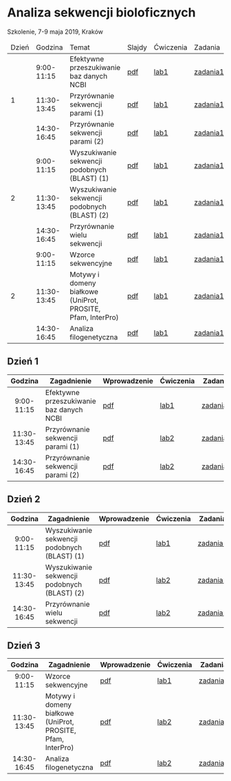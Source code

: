 # Analiza sekwencji bioloficznych
Szkolenie, 7-9 maja 2019, Kraków

<table>
  <thead>
    <tr>
      <td>Dzień</td>
      <td>Godzina</td>
      <td>Temat</td>
      <td>Slajdy</td>
      <td>Ćwiczenia</td>
      <td>Zadania</td>
    </tr>
  </thead>
  <tbody>
    <!-- DZIEŃ 1 -->
    <tr>
      <td rowspan="3">1</td>
      <td>9:00-11:15</td>
      <td>Efektywne przeszukiwanie baz danych NCBI</td>
      <td><a href="">pdf</a></td>
      <td><a href="">lab1</a></td>
      <td><a href="">zadania1</a></td>
    </tr>
    <tr>
      <td>11:30-13:45</td>
      <td>Przyrównanie sekwencji parami (1)</td>
      <td><a href="">pdf</a></td>
      <td><a href="">lab1</a></td>
      <td><a href="">zadania1</a></td>
    </tr>
    <tr>
      <td>14:30-16:45</td>
      <td>Przyrównanie sekwencji parami (2)</td>
      <td><a href="">pdf</a></td>
      <td><a href="">lab1</a></td>
      <td><a href="">zadania1</a></td>
    </tr>
    <!-- /DZIEŃ 1 -->
    <!-- DZIEŃ 2 -->
    <tr>
      <td rowspan="3">2</td>
      <td>9:00-11:15</td>
      <td>Wyszukiwanie sekwencji podobnych (BLAST) (1)</td>
      <td><a href="">pdf</a></td>
      <td><a href="">lab1</a></td>
      <td><a href="">zadania1</a></td>
    </tr>
    <tr>
      <td>11:30-13:45</td>
      <td>Wyszukiwanie sekwencji podobnych (BLAST) (2)</td>
      <td><a href="">pdf</a></td>
      <td><a href="">lab1</a></td>
      <td><a href="">zadania1</a></td>
    </tr>
    <tr>
      <td>14:30-16:45</td>
      <td>Przyrównanie wielu sekwencji</td>
      <td><a href="">pdf</a></td>
      <td><a href="">lab1</a></td>
      <td><a href="">zadania1</a></td>
    </tr>
    <!-- /DZIEŃ 2 -->
    <!-- DZIEŃ 3 -->
    <tr>
      <td rowspan="3">2</td>
      <td>9:00-11:15</td>
      <td>Wzorce sekwencyjne</td>
      <td><a href="">pdf</a></td>
      <td><a href="">lab1</a></td>
      <td><a href="">zadania1</a></td>
    </tr>
    <tr>
      <td>11:30-13:45</td>
      <td>Motywy i domeny białkowe (UniProt, PROSITE, Pfam, InterPro)</td>
      <td><a href="">pdf</a></td>
      <td><a href="">lab1</a></td>
      <td><a href="">zadania1</a></td>
    </tr>
    <tr>
      <td>14:30-16:45</td>
      <td>Analiza filogenetyczna</td>
      <td><a href="">pdf</a></td>
      <td><a href="">lab1</a></td>
      <td><a href="">zadania1</a></td>
    </tr>
    <!-- /DZIEŃ 3 -->    
  </tbody>
</table>


## Dzień 1

| Godzina | Zagadnienie | Wprowadzenie | Ćwiczenia | Zadania |
| :---: | --- | --- | --- | :---: |
| 9:00-11:15 | Efektywne przeszukiwanie baz danych NCBI | [pdf](./day1/db.pdf) | [lab1](./day1/lab1.md) | [zadania1](./day1/zadania1.md) |
| 11:30-13:45 | Przyrównanie sekwencji parami (1) | [pdf](./day1/db.pdf) | [lab2](./day1/lab1.md) | [zadania2](./day1/zadania2.md) |
| 14:30-16:45 | Przyrównanie sekwencji parami (2) | [pdf](./day1/db.pdf) | [lab2](./day1/lab1.md) | [zadania2](./day1/zadania2.md) |

## Dzień 2

| Godzina | Zagadnienie | Wprowadzenie | Ćwiczenia | Zadania |
| :---: | --- | --- | --- | :---: |
| 9:00-11:15 | Wyszukiwanie sekwencji podobnych (BLAST) (1) | [pdf](./day1/db.pdf) | [lab1](./day1/lab1.md) | [zadania1](./day1/zadania1.md) |
| 11:30-13:45 | Wyszukiwanie sekwencji podobnych (BLAST) (2) | [pdf](./day1/db.pdf) | [lab2](./day1/lab1.md) | [zadania2](./day1/zadania2.md) |
| 14:30-16:45 | Przyrównanie wielu sekwencji | [pdf](./day1/db.pdf) | [lab2](./day1/lab1.md) | [zadania2](./day1/zadania2.md) |

## Dzień 3

| Godzina | Zagadnienie | Wprowadzenie | Ćwiczenia | Zadania |
| :---: | --- | --- | --- | :---: |
| 9:00-11:15 | Wzorce sekwencyjne | [pdf](./day1/db.pdf) | [lab1](./day1/lab1.md) | [zadania1](./day1/zadania1.md) |
| 11:30-13:45 | Motywy i domeny białkowe (UniProt, PROSITE, Pfam, InterPro) | [pdf](./day1/db.pdf) | [lab2](./day1/lab1.md) | [zadania2](./day1/zadania2.md) |
| 14:30-16:45 | Analiza filogenetyczna | [pdf](./day1/db.pdf) | [lab2](./day1/lab1.md) | [zadania2](./day1/zadania2.md) |